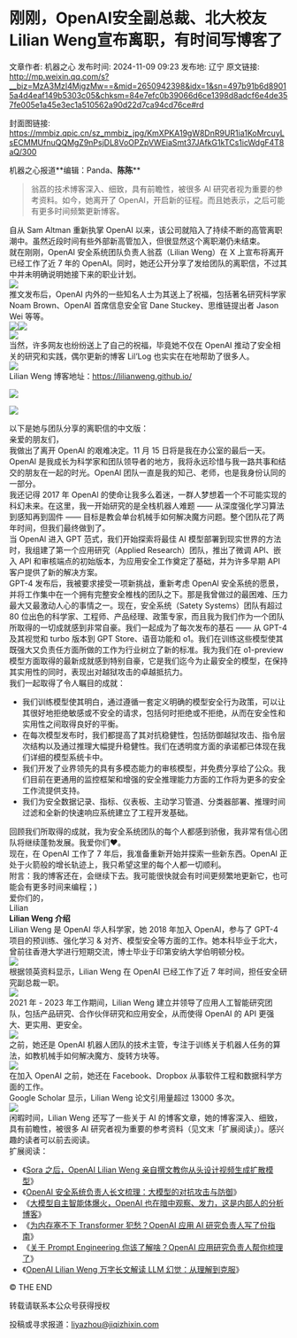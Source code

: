 # 刚刚，OpenAI安全副总裁、北大校友Lilian Weng宣布离职，有时间写博客了

文章作者: 机器之心
发布时间: 2024-11-09 09:23
发布地: 辽宁
原文链接: http://mp.weixin.qq.com/s?__biz=MzA3MzI4MjgzMw==&mid=2650942398&idx=1&sn=497b91b6d89015a4d4eaf149b5303c05&chksm=84e7efc0b39066d6ce1398d8adcf6e4de357fe005e1a45e3ec1a510562a90d22d7ca94cd76ce#rd

封面图链接: https://mmbiz.qpic.cn/sz_mmbiz_jpg/KmXPKA19gW8DnR9UR1ia1KoMrcuyLsECMMUfnuQQMgZ9nPsjDL8VoOPZpVWEiaSmt37JAfkG1kTCs1icWdgF4T8aQ/300

机器之心报道**编辑：Panda、**陈陈****

> 翁荔的技术博客深入、细致，具有前瞻性，被很多 AI 研究者视为重要的参考资料。如今，她离开了
> OpenAI，开启新的征程。而且她表示，之后可能有更多时间频繁更新博客。

  
自从 Sam Altman 重新执掌 OpenAI 以来，该公司就陷入了持续不断的高管离职潮中。虽然近段时间有些外部新高管加入，但很显然这个离职潮仍未结束。  
就在刚刚，OpenAI 安全系统团队负责人翁荔（Lilian Weng）在 X 上宣布将离开已经工作了近 7 年的
OpenAI。同时，她还公开分享了发给团队的离职信，不过其中并未明确说明她接下来的职业计划。  
![](https://mmbiz.qpic.cn/sz_mmbiz_png/KmXPKA19gW8DnR9UR1ia1KoMrcuyLsECM2jfzBn6ejFqcEp8xMDSXDTXKTT5GN1Ol5odDaxPgDtgziafq8QhhqhA/640?wx_fmt=png&from=appmsg)  
推文发布后，OpenAI 内外的一些知名人士为其送上了祝福，包括著名研究科学家 Noam Brown、OpenAI 首席信息安全官 Dane
Stuckey、思维链提出者 Jason Wei 等等。  
![](https://mmbiz.qpic.cn/sz_mmbiz_png/KmXPKA19gW8DnR9UR1ia1KoMrcuyLsECM8JKFwsBGHdHrRs66qnx6d00T5aJ3oqg75LuyIepIQ49gzhJtTibsUJw/640?wx_fmt=png&from=appmsg)![](https://mmbiz.qpic.cn/sz_mmbiz_png/KmXPKA19gW8DnR9UR1ia1KoMrcuyLsECM4qKR4CWJTrSicicic8CNAUTW1u33Rc9ueKNlaMFPDQxFKTPZ00KeJbwfA/640?wx_fmt=png&from=appmsg)  
![](https://mmbiz.qpic.cn/sz_mmbiz_png/KmXPKA19gW8DnR9UR1ia1KoMrcuyLsECMbgT4TrTfnqGR7lGiaxy7D5qsF43xeksfOWCSh7Mc7uGCJ51C4EocgCw/640?wx_fmt=png&from=appmsg)  
当然，许多网友也纷纷送上了自己的祝福，毕竟她不仅在 OpenAI 推动了安全相关的研究和实践，偶尔更新的博客 Lil’Log 也实实在在地帮助了很多人。  
![](https://mmbiz.qpic.cn/sz_mmbiz_png/KmXPKA19gW8DnR9UR1ia1KoMrcuyLsECMHJ6z8Ao9r1hWDZBuuDHUCtZhk7WgDGNGpUJia918CFic9sEXK3m4LMpw/640?wx_fmt=png&from=appmsg)  
Lilian Weng 博客地址：https://lilianweng.github.io/  

![](https://mmbiz.qpic.cn/sz_mmbiz_png/KmXPKA19gW8DnR9UR1ia1KoMrcuyLsECMcEsSqN0KNb4licu2OxQAs0L5RpQHY5gFYeibCKYz5T52KmvFiaLNtX8iaQ/640?wx_fmt=png&from=appmsg)

  

![](https://mmbiz.qpic.cn/sz_mmbiz_png/KmXPKA19gW8DnR9UR1ia1KoMrcuyLsECMjIYvf0Frcpa3HnXErKmaEibLxQ8WI5mqBDREdgiaggglS7nBNibY54apg/640?wx_fmt=png&from=appmsg)

  
以下是她与团队分享的离职信的中文版：  
亲爱的朋友们，  
我做出了离开 OpenAl 的艰难决定。11 月 15 日将是我在办公室的最后一天。  
OpenAl 是我成长为科学家和团队领导者的地方，我将永远珍惜与我一路共事和结交的朋友在一起的时光。OpenAl
团队一直是我的知己、老师，也是我身份认同的一部分。  
我还记得 2017 年 OpenAl 的使命让我多么着迷，一群人梦想着一个不可能实现的科幻未来。在这里，我一开始研究的是全栈机器人难题 ——
从深度强化学习算法到感知再到固件 —— 目标是教会单台机械手如何解决魔方问题。整个团队花了两年时间，但我们最终做到了。  
当 OpenAl 进入 GPT 范式，我们开始探索将最佳 AI 模型部署到现实世界的方法时，我组建了第一个应用研究（Applied
Research）团队，推出了微调 APl、嵌入 APl 和审核端点的初始版本，为应用安全工作奠定了基础，并为许多早期 API 客户提供了新的解决方案。  
GPT-4 发布后，我被要求接受一项新挑战，重新考虑 OpenAl
安全系统的愿景，并将工作集中在一个拥有完整安全椎栈的团队之下。那是我曾做过的最困难、压力最大又最激动人心的事情之一。现在，安全系统（Satety
Systems）团队有超过 80
位出色的科学家、工程师、产品经理、政策专家，而且我为我们作为一个团队所取得的一切成就感到非常自豪。我们一起成为了每次发布的基石 —— 从 GPT-4
及其视觉和 turbo 版本到 GPT Store、语音功能和 o1。我们在训练这些模型使其既强大又负责任方面所做的工作为行业树立了新的标准。我为我们在
o1-preview 模型方面取得的最新成就感到特别自豪，它是我们迄今为止最安全的模型，在保持其实用性的同时，表现出对越狱攻击的卓越抵抗力。  
我们一起取得了令人瞩目的成就：  

  * 我们训练模型使其明白，通过遵循一套定义明确的模型安全行为政策，可以让其很好地拒绝敏感或不安全的请求，包括何时拒绝或不拒绝，从而在安全性和实用性之间取得良好的平衡。
  * 在每次模型发布时，我们都提高了其对抗稳健性，包括防御越狱攻击、指令层次结构以及通过推理大幅提升稳健性。我们在透明度方面的承诺都已体现在我们详细的模型系统卡中。
  * 我们开发了业界领先的具有多模态能力的审核模型，并免费分享给了公众。我们目前在更通用的监控框架和增强的安全推理能力方面的工作将为更多的安全工作流提供支持。
  * 我们为安全数据记录、指标、仪表板、主动学习管道、分类器部署、推理时间过滤和全新的快速响应系统建立了工程开发基础。

  
回顾我们所取得的成就，我为安全系统团队的每个人都感到骄傲，我非常有信心团队将继续蓬勃发展。我爱你们❤️。  
现在，在 OpenAl 工作了 7 年后，我准备重新开始并探索一些新东西。OpenAl 正处于火箭般的增长轨迹上，我只希望这里的每个人都一切顺利。  
附言：我的博客还在，会继续下去。我可能很快就会有时间更频繁地更新它，也可能会有更多时间来编程；)  
爱你们的，  
Lilian  
**Lilian Weng 介绍**  
Lilian Weng 是 OpenAI 华人科学家，她 2018 年加入 OpenAI，参与了 GPT-4 项目的预训练、强化学习 &
对齐、模型安全等方面的工作。她本科毕业于北大，曾前往香港大学进行短期交流，博士毕业于印第安纳大学伯明顿分校。  
![](https://mmbiz.qpic.cn/sz_mmbiz_png/KmXPKA19gW8DnR9UR1ia1KoMrcuyLsECMMAFXYrV1Zu1fBYjhfanLg0yZEKhPN6BfD6AlFcic1dIv8ogicbYIBD6Q/640?wx_fmt=png&from=appmsg)  
根据领英资料显示，Lilian Weng 在 OpenAI 已经工作了近 7 年时间，担任安全研究副总裁一职。  
![](https://mmbiz.qpic.cn/sz_mmbiz_png/KmXPKA19gW8DnR9UR1ia1KoMrcuyLsECM6K0Qhfb2fYKPFLeEjmNOj0l0JIyuDMajkoSsHbwA2uRDgGicCPeC3gA/640?wx_fmt=png&from=appmsg)  
2021 年 - 2023 年工作期间，Lilian Weng 建立并领导了应用人工智能研究团队，包括产品研究、合作伙伴研究和应用安全，从而使得
OpenAI 的 API 更强大、更实用、更安全。  
![](https://mmbiz.qpic.cn/sz_mmbiz_png/KmXPKA19gW8DnR9UR1ia1KoMrcuyLsECMaWMZMBsFtT6Ma3SsexZ2AHTrHa8Mctvx77XrjLL6nzamWoK1RaxS1A/640?wx_fmt=png&from=appmsg)  
之前，她还是 OpenAI 机器人团队的技术主管，专注于训练关于机器人任务的算法，如教机械手如何解决魔方、旋转方块等。  
![](https://mmbiz.qpic.cn/sz_mmbiz_png/KmXPKA19gW8DnR9UR1ia1KoMrcuyLsECMQ53UibjJHsKndFftDqbxjZIKYNU7iaQv321KxicfY7D0eichLVCX97UXpg/640?wx_fmt=png&from=appmsg)  
在加入 OpenAI 之前，她还在 Facebook、Dropbox 从事软件工程和数据科学方面的工作。  
Google Scholar 显示，Lilian Weng 论文引用量超过 13000 多次。  
![](https://mmbiz.qpic.cn/sz_mmbiz_png/KmXPKA19gW8DnR9UR1ia1KoMrcuyLsECMlrjdYUibK9nav1EYgyaEWgbHPX1F0m80jPhOwia41u1gwA4IHQasYShw/640?wx_fmt=png&from=appmsg)  
闲暇时间，Lilian Weng 还写了一些关于 AI 的博客文章，她的博客深入、细致，具有前瞻性，被很多 AI
研究者视为重要的参考资料（见文末「扩展阅读」）。感兴趣的读者可以前去阅读。  
扩展阅读：  

  * 《[Sora 之后，OpenAI Lilian Weng 亲自撰文教你从头设计视频生成扩散模型](http://mp.weixin.qq.com/s?__biz=MzA3MzI4MjgzMw==&mid=2650915338&idx=1&sn=ec8402e95052fd2a21d7024be06ac01b&chksm=84e40674b3938f629a86e37751d7a1b5afa69088da0ffe093421d2b7160ba0152f6d7c5a24c1&scene=21#wechat_redirect)》
  * 《[OpenAI 安全系统负责人长文梳理：大模型的对抗攻击与防御](http://mp.weixin.qq.com/s?__biz=MzA3MzI4MjgzMw==&mid=2650897734&idx=2&sn=2604f5bff3bfadcf1b22a08f0426514a&chksm=84e4b938b393302ecc26e1c04e2f647e326799c32c6a56dc054b4ba6e8fce9985819e814a5e6&scene=21#wechat_redirect)》
  * 《[大模型自主智能体爆火，OpenAI 也在暗中观察、发力，这是内部人的分析博客](http://mp.weixin.qq.com/s?__biz=MzA3MzI4MjgzMw==&mid=2650882812&idx=1&sn=d4a59837d7d3bb3b6a1ea20641b12171&chksm=84e48682b3930f94fcd05c52156013cdd5f402bcc7321fa8bd356a702b602caaf507fce50852&scene=21#wechat_redirect)》
  * 《[为内存塞不下 Transformer 犯愁？OpenAI 应用 AI 研究负责人写了份指南](http://mp.weixin.qq.com/s?__biz=MzA3MzI4MjgzMw==&mid=2650867558&idx=3&sn=146062b9f571a9f6c990b80b90d63174&chksm=84e4c318b3934a0e06e502a5de0ceab3a07325e45a9ee7615f82a958d4cc5eeed0cd61c65fde&scene=21#wechat_redirect)》
  * 《[关于 Prompt Engineering 你该了解啥？OpenAI 应用研究负责人帮你梳理了](http://mp.weixin.qq.com/s?__biz=MzA3MzI4MjgzMw==&mid=2650874849&idx=3&sn=c4d0a9c8a5bbdb384027d50d9639fa9e&chksm=84e4e79fb3936e897e15d3e6aaff16f22e5752c640d8fbc4d52041d9d38fc1a35f94411f00f0&scene=21#wechat_redirect)》
  * 《[OpenAI Lilian Weng 万字长文解读 LLM 幻觉：从理解到克服](http://mp.weixin.qq.com/s?__biz=MzA3MzI4MjgzMw==&mid=2650926061&idx=2&sn=483fddb895606ca244a5dd2c962e4166&chksm=84e42f93b393a6855cd843350ad01eac1ba293f47d34c68ab3bba6e8cabe58a525c68a4038b7&scene=21#wechat_redirect)》

  

© THE END

转载请联系本公众号获得授权

投稿或寻求报道：liyazhou@jiqizhixin.com

